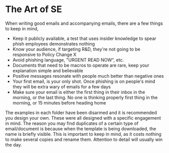 # The Art of SE

When writing good emails and accompanying emails, there are a few things to keep in mind,

- Keep it publicly available, a test that uses insider knowledge to spear phish employees demonstrates nothing
- Know your audience, if targeting R&D, they're not going to be responsive to Policy Change X
- Avoid phishing language, "URGENT READ NOW", etc.
- Documents that need to be macros to operate are rare, keep your explanation simple and believable
- Positive messages resonate with people much better than negative ones
- Your first email, is your only shot. Once phishing is on people's mind they will be extra wary of emails for a few days
- Make sure your email is either the first thing in their inbox in the morning, or the last thing. No one is thinking properly first thing in the morning, or 15 minutes before heading home

The examples in each folder have been disarmed and it is recommended you design your own. These were all designed with a specific engagement in mind. The reason you may find duplicates of a certain type of email/document is because when the template is being downloaded, the name is briefly visible. This is important to keep in mind, as it costs nothing to make several copies and rename them. Attention to detail will usually win the day.
